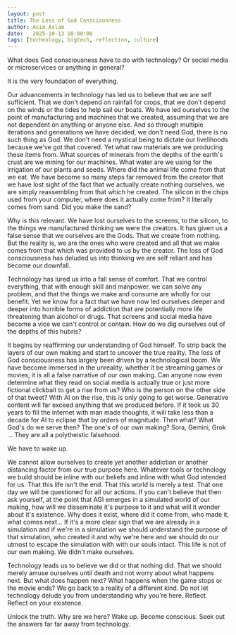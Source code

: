 ```yaml
---
layout: post
title: The Loss of God Consciousness
author: Asim Aslam
date:   2025-10-13 10:00:00
tags: [technology, bigtech, reflection, culture]
---
```


What does God consciousness have to do with technology? Or social media or microservices or anything in general?

It is the very foundation of everything. 

Our advancements in technology has led us to believe that we are self sufficient. That we don't depend on rainfall for crops, that 
we don't depend on the winds or the tides to help sail our boats. We have led ourselves to the point of manufacturing and machines 
that we created, assuming that we are not dependent on anything or anyone else. And so through multiple iterations and generations 
we have decided, we don't need God, there is no such thing as God. We don't need a mystical being to dictate our livelihoods because 
we've got that covered. Yet what raw materials are we producing these items from. What sources of minerals from the depths of the earth's 
crust are we mining for our machines. What water are we using for the irrigation of our plants and seeds. Where did the animal life 
come from that we eat. We have become so many steps far removed from the creator that we have lost sight of the fact that we actually 
create nothing ourselves, we are simply reassembling from that which he created. The silicon in the chips used from your computer, 
where does it actually come from? It literally comes from sand. Did you make the sand? 

Why is this relevant. We have lost ourselves to the screens, to the silicon, to the things we manufactured thinking we were the 
creators. It has given us a false sense that we ourselves are the Gods. That we create from nothing. But the reality is, we are the 
ones who were created and all that we make comes from that which was provided to us by the creator. The loss of God consciousness 
has deluded us into thinking we are self reliant and has become our downfall. 

Technology has lured us into a fall sense of comfort. That we control everything, that with enough skill and manpower, we can solve any 
problem, and that the things we make and consume are wholly for our benefit. Yet we know for a fact that we have now led ourselves 
deeper and deeper into horrible forms of addiction that are potentially more life threatening than alcohol or drugs. That screens 
and social media have become a vice we can't control or contain. How do we dig ourselves out of the depths of this hubris?

It begins by reaffirming our understanding of God himself. To strip back the layers of our own making and start to uncover the true 
reality. The loss of God consciousness has largely been driven by a technological boom. We have become immersed in the unreality, 
whether it be streaming games or movies, it is all a false narrative of our own making. Can anyone now even determine what they read 
on social media is actually true or just more fictional clickbait to get a rise from us? Who is the person on the other side of that 
tweet? With AI on the rise, this is only going to get worse. Generative content will far exceed anything that we produced before. 
If it took us 30 years to fill the internet with man made thoughts, it will take less than a decade for AI to eclipse that by 
orders of magnitude. Then what? What God's do we serve then? The one's of our own making? Sora, Gemini, Grok ... They are 
all a polytheistic falsehood.

We have to wake up.

We cannot allow ourselves to create yet another addiction or another distancing factor from our true purpose here. Whatever tools 
or technology we build should be inline with our beliefs and inline with what God intended for us. That this life isn't the end. 
That this world is merely a test. That one day we will be questioned for all our actions. If you can't believe that then ask 
yourself, at the point that AGI emerges in a simulated world of our making, how will we disseminate it's purpose to it and 
what will it wonder about it's existence. Why does it exist, where did it come from, who made it, what comes next... If
it's a more clear sign that we are already in a simulation and if we're in a simulation we should understand the purpose 
of that simulation, who created it and why we're here and we should do our utmost to escape the simulation with with 
our souls intact. This life is not of our own making. We didn't make ourselves. 

Technology leads us to believe we did or that nothing did. That we should merely amuse ourselves until death and not worry 
about what happens next. But what does happen next? What happens when the game stops or the movie ends? We go back to a 
reality of a different kind. Do not let technology delude you from understanding why you're here. Reflect. Reflect 
on your existence.

Unlock the truth. Why are we here? Wake up. Become conscious. Seek out the answers far far away from technology.


